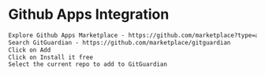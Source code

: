 # Github Apps Integration
```markdown
Explore Github Apps Marketplace - https://github.com/marketplace?type=apps
Search GitGuardian - https://github.com/marketplace/gitguardian
Click on Add 
Click on Install it free
Select the current repo to add to GitGuardian
```